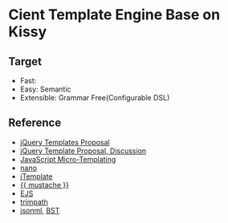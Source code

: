 Cient Template Engine Base on Kissy
===================================

Target
------
 * Fast:
 * Easy: Semantic
 * Extensible: Grammar Free(Configurable DSL)

Reference
---------
 * [jQuery Templates Proposal](http://wiki.github.com/nje/jquery/jquery-templates-proposal)
 * [jQuery Template Proposal, Discussion](http://forum.jquery.com/topic/jquery-templates-proposal)
 * [JavaScript Micro-Templating](http://ejohn.org/blog/javascript-micro-templating/)
 * [nano](http://github.com/trix/nano/blob/master/jquery.nano.js)
 * [jTemplate](http://plugins.jquery.com/project/jTemplates)
 * [{{ mustache }}](http://mustache.github.com/)
 * [EJS](http://www.embeddedjs.com/)
 * [trimpath](http://code.google.com/p/trimpath/)
 * [jsonml](http://jsonml.org/), [BST](http://jsonml.org/BST/)
